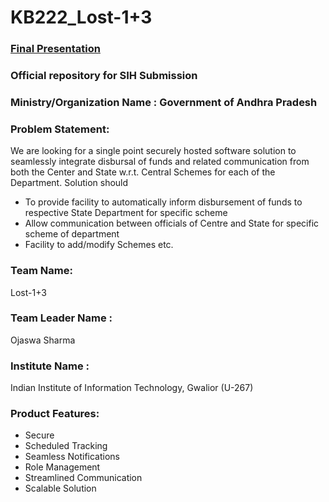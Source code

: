 # KB222_Lost-1+3

### [Final Presentation](https://github.com/ojaswa1942/KB222_Lost-1-3/blob/master/Final-Presentation/SIH(lost-1%2B3)-KB222.pdf)
### Official repository for SIH Submission

### Ministry/Organization Name : Government of Andhra Pradesh

### Problem Statement:
We are looking for a single point securely hosted software
solution to seamlessly integrate disbursal of funds and related communication
from both the Center and State w.r.t. Central Schemes for each of the
Department. Solution should
- To provide facility to automatically inform disbursement of funds to
respective State Department for specific scheme
- Allow communication between officials of Centre and State for specific
scheme of department
- Facility to add/modify Schemes etc.

### Team Name: 
Lost-1+3
### Team Leader Name :
Ojaswa Sharma
### Institute Name : 
Indian Institute of Information Technology, Gwalior (U-267)
### Product Features:
- Secure
- Scheduled Tracking
- Seamless Notifications
- Role Management
- Streamlined Communication
- Scalable Solution
